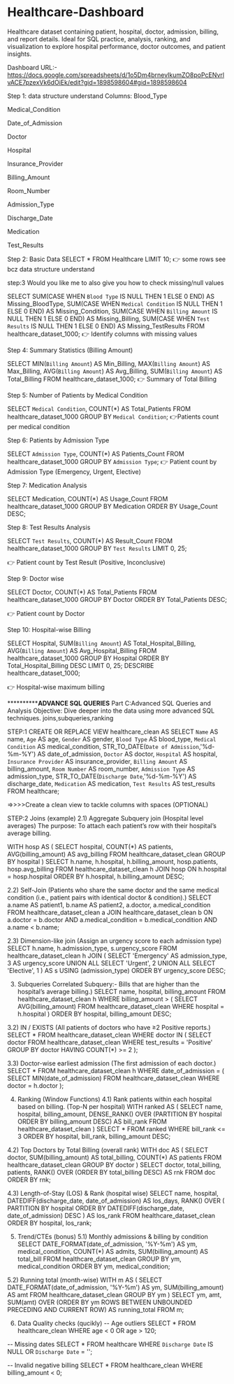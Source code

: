 # Healthcare-Dashboard
Healthcare dataset containing patient, hospital, doctor, admission, billing, and report details. Ideal for SQL practice, analysis, ranking, and visualization to explore hospital performance, doctor outcomes, and patient insights.

Dashboard URL:- https://docs.google.com/spreadsheets/d/1o5Dm4brnevIkumZO8poPcENvrlvACE7pzexVk6dOiEk/edit?gid=1898598604#gid=1898598604


Step 1: data structure understand
Columns:
  Blood_Type

  Medical_Condition

  Date_of_Admission

 Doctor

 Hospital

 Insurance_Provider

 Billing_Amount

 Room_Number

 Admission_Type

 Discharge_Date

 Medication

 Test_Results



Step 2: Basic Data 
SELECT * 
FROM Healthcare
LIMIT 10;
👉 some rows see bcz data structure understand



step:3 Would you like me to also give you how to check missing/null values

SELECT 
    SUM(CASE WHEN `Blood Type` IS NULL THEN 1 ELSE 0 END) AS Missing_BloodType,
    SUM(CASE WHEN `Medical Condition` IS NULL THEN 1 ELSE 0 END) AS Missing_Condition,
    SUM(CASE WHEN `Billing Amount` IS NULL THEN 1 ELSE 0 END) AS Missing_Billing,
    SUM(CASE WHEN `Test Results` IS NULL THEN 1 ELSE 0 END) AS Missing_TestResults
FROM healthcare_dataset_1000;
👉 Identify columns with missing values




Step 4: Summary Statistics (Billing Amount)

SELECT 
    MIN(`Billing Amount`) AS Min_Billing,
    MAX(`Billing Amount`) AS Max_Billing,
    AVG(`Billing Amount`) AS Avg_Billing,
    SUM(`Billing Amount`) AS Total_Billing
FROM healthcare_dataset_1000;
👉 Summary of Total Billing

Step 5: Number of Patients by Medical Condition

SELECT 
    `Medical Condition`, 
    COUNT(*) AS Total_Patients
FROM healthcare_dataset_1000
GROUP BY `Medical Condition`;
👉Patients count per medical condition

Step 6: Patients by Admission Type

SELECT 
    `Admission Type`, 
    COUNT(*) AS Patients_Count
FROM healthcare_dataset_1000
GROUP BY `Admission Type`;
👉 Patient count by Admission Type (Emergency, Urgent, Elective)


Step 7: Medication Analysis

SELECT 
    Medication, 
    COUNT(*) AS Usage_Count
FROM healthcare_dataset_1000
GROUP BY Medication
ORDER BY Usage_Count DESC;


Step 8: Test Results Analysis

SELECT 
    `Test Results`, 
    COUNT(*) AS Result_Count
FROM healthcare_dataset_1000
GROUP BY `Test Results`
LIMIT 0, 25;

👉 Patient count by Test Result (Positive, Inconclusive)

Step 9: Doctor wise 

SELECT 
    Doctor, 
    COUNT(*) AS Total_Patients
FROM healthcare_dataset_1000
GROUP BY Doctor
ORDER BY Total_Patients DESC;

👉 Patient count by Doctor

Step 10: Hospital-wise Billing

SELECT 
    Hospital, 
    SUM(`Billing Amount`) AS Total_Hospital_Billing,
    AVG(`Billing Amount`) AS Avg_Hospital_Billing
FROM healthcare_dataset_1000
GROUP BY Hospital
ORDER BY Total_Hospital_Billing DESC
LIMIT 0, 25;
DESCRIBE healthcare_dataset_1000;

👉 Hospital-wise maximum billing

********************************************ADVANCE SQL QUERIES**********************************
Part C:Advanced SQL Queries and Analysis
Objective: Dive deeper into the data using more advanced SQL techniques.
joins,subqueries,ranking

STEP:1 
CREATE OR REPLACE VIEW healthcare_clean AS
SELECT
  `Name`  AS name,
  `Age`   AS age,
  `Gender` AS gender,
  `Blood Type` AS blood_type,
  `Medical Condition` AS medical_condition,
  STR_TO_DATE(`Date of Admission`,'%d-%m-%Y') AS date_of_admission,
  `Doctor` AS doctor,
  `Hospital` AS hospital,
  `Insurance Provider` AS insurance_provider,
  `Billing Amount` AS billing_amount,
  `Room Number` AS room_number,
  `Admission Type` AS admission_type,
  STR_TO_DATE(`Discharge Date`,'%d-%m-%Y') AS discharge_date,
  `Medication` AS medication,
  `Test Results` AS test_results
FROM healthcare;

=>>>>Create a clean view to tackle columns with spaces (OPTIONAL)

STEP:2 Joins (example)
2.1) Aggregate Subquery join (Hospital level averages)
The purpose: To attach each patient’s row with their hospital’s average billing.

WITH hosp AS (
  SELECT hospital, COUNT(*) AS patients, AVG(billing_amount) AS avg_billing
  FROM healthcare_dataset_clean
  GROUP BY hospital
)
SELECT h.name, h.hospital, h.billing_amount, hosp.patients, hosp.avg_billing
FROM healthcare_dataset_clean h
JOIN hosp ON h.hospital = hosp.hospital
ORDER BY h.hospital, h.billing_amount DESC;



2.2) Self-Join (Patients who share the same doctor and the same medical condition (i.e., patient pairs with identical doctor & condition).)
SELECT a.name AS patient1, b.name AS patient2, a.doctor, a.medical_condition
FROM healthcare_dataset_clean a
JOIN healthcare_dataset_clean b
  ON a.doctor = b.doctor
 AND a.medical_condition = b.medical_condition
 AND a.name < b.name;   


2.3) Dimension-like join (Assign an urgency score to each admission type)
SELECT h.name, h.admission_type, s.urgency_score
FROM healthcare_dataset_clean h
JOIN (
  SELECT 'Emergency' AS admission_type, 3 AS urgency_score
  UNION ALL SELECT 'Urgent', 2
  UNION ALL SELECT 'Elective', 1
) AS s USING (admission_type)
ORDER BY urgency_score DESC;

3) Subqueries
Correlated Subquery:- Bills that are higher than the hospital’s average billing.)
SELECT name, hospital, billing_amount
FROM healthcare_dataset_clean h
WHERE billing_amount > (
  SELECT AVG(billing_amount)
  FROM healthcare_dataset_clean
  WHERE hospital = h.hospital
)
ORDER BY hospital, billing_amount DESC;

3.2) IN / EXISTS (All patients of doctors who have ≥2 Positive reports.)
SELECT *
FROM healthcare_dataset_clean
WHERE doctor IN (
  SELECT doctor
  FROM healthcare_dataset_clean
  WHERE test_results = 'Positive'
  GROUP BY doctor
  HAVING COUNT(*) >= 2
);


3.3) Doctor-wise earliest admission (The first admission of each doctor.)
SELECT *
FROM healthcare_dataset_clean h
WHERE date_of_admission = (
  SELECT MIN(date_of_admission)
  FROM healthcare_dataset_clean
  WHERE doctor = h.doctor
);


4) Ranking (Window Functions)
4.1) Rank patients within each hospital based on billing. (Top-N per hospital)
WITH ranked AS (
  SELECT 
    name, hospital, billing_amount,
    DENSE_RANK() OVER (PARTITION BY hospital ORDER BY billing_amount DESC) AS bill_rank
  FROM healthcare_dataset_clean
)
SELECT *
FROM ranked
WHERE bill_rank <= 3
ORDER BY hospital, bill_rank, billing_amount DESC;


4.2) Top Doctors by Total Billing (overall rank)
WITH doc AS (
  SELECT doctor, SUM(billing_amount) AS total_billing, COUNT(*) AS patients
  FROM healthcare_dataset_clean
  GROUP BY doctor
)
SELECT 
  doctor, total_billing, patients,
  RANK() OVER (ORDER BY total_billing DESC) AS rnk
FROM doc
ORDER BY rnk;

4.3) Length-of-Stay (LOS) & Rank (hospital wise)
SELECT
  name, hospital,
  DATEDIFF(discharge_date, date_of_admission) AS los_days,
  RANK() OVER (
    PARTITION BY hospital 
    ORDER BY DATEDIFF(discharge_date, date_of_admission) DESC
  ) AS los_rank
FROM healthcare_dataset_clean
ORDER BY hospital, los_rank;

5) Trend/CTEs (bonus)
5.1) Monthly admissions & billing by condition
SELECT 
  DATE_FORMAT(date_of_admission, '%Y-%m') AS ym,
  medical_condition,
  COUNT(*) AS admits,
  SUM(billing_amount) AS total_bill
FROM healthcare_dataset_clean
GROUP BY ym, medical_condition
ORDER BY ym, medical_condition;



5.2) Running total (month-wise)
WITH m AS (
  SELECT DATE_FORMAT(date_of_admission, '%Y-%m') AS ym,
         SUM(billing_amount) AS amt
  FROM healthcare_dataset_clean
  GROUP BY ym
)
SELECT 
  ym, amt,
  SUM(amt) OVER (ORDER BY ym 
                 ROWS BETWEEN UNBOUNDED PRECEDING AND CURRENT ROW) AS running_total
FROM m;


6) Data Quality checks (qucikly)
-- Age outliers
SELECT * FROM healthcare_clean WHERE age < 0 OR age > 120;

-- Missing dates
SELECT * FROM healthcare WHERE `Discharge Date` IS NULL OR `Discharge Date` = '';

-- Invalid negative billing
SELECT * FROM healthcare_clean WHERE billing_amount < 0;













